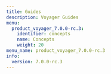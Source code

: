 ```yaml
---
title: Guides
description: Voyager Guides
menu:
  product_voyager_7.0.0-rc.3:
    identifier: concepts
    name: Concepts
    weight: 20
menu_name: product_voyager_7.0.0-rc.3
info:
  version: 7.0.0-rc.3
---
```


